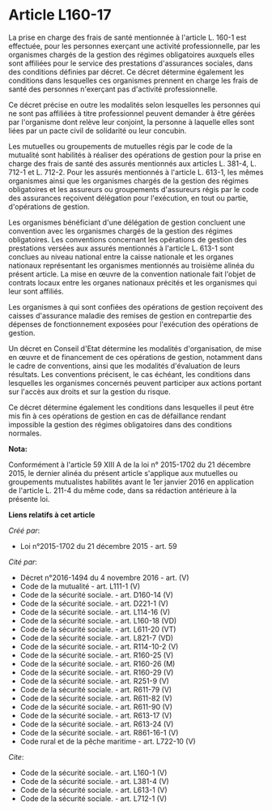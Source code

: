 # Article L160-17

La prise en charge des frais de santé mentionnée à l'article L. 160-1 est effectuée, pour les personnes exerçant une activité
professionnelle, par les organismes chargés de la gestion des régimes obligatoires auxquels elles sont affiliées pour le
service des prestations d'assurances sociales, dans des conditions définies par décret. Ce décret détermine également les
conditions dans lesquelles ces organismes prennent en charge les frais de santé des personnes n'exerçant pas d'activité
professionnelle. 

Ce décret précise en outre les modalités selon lesquelles les personnes qui ne sont pas affiliées à titre professionnel
peuvent demander à être gérées par l'organisme dont relève leur conjoint, la personne à laquelle elles sont liées par un
pacte civil de solidarité ou leur concubin. 

Les mutuelles ou groupements de mutuelles régis par le code de la mutualité sont habilités à réaliser des opérations de
gestion pour la prise en charge des frais de santé des assurés mentionnés aux articles L. 381-4, L. 712-1 et L. 712-2. Pour
les assurés mentionnés à l'article L. 613-1, les mêmes organismes ainsi que les organismes chargés de la gestion des régimes
obligatoires et les assureurs ou groupements d'assureurs régis par le code des assurances reçoivent délégation pour
l'exécution, en tout ou partie, d'opérations de gestion. 

Les organismes bénéficiant d'une délégation de gestion concluent une convention avec les organismes chargés de la gestion des
régimes obligatoires. Les conventions concernant les opérations de gestion des prestations versées aux assurés mentionnés à
l'article L. 613-1 sont conclues au niveau national entre la caisse nationale et les organes nationaux représentant les
organismes mentionnés au troisième alinéa du présent article. La mise en œuvre de la convention nationale fait l'objet de
contrats locaux entre les organes nationaux précités et les organismes qui leur sont affiliés. 

Les organismes à qui sont confiées des opérations de gestion reçoivent des caisses d'assurance maladie des remises de gestion
en contrepartie des dépenses de fonctionnement exposées pour l'exécution des opérations de gestion. 

Un décret en Conseil d'Etat détermine les modalités d'organisation, de mise en œuvre et de financement de ces opérations de
gestion, notamment dans le cadre de conventions, ainsi que les modalités d'évaluation de leurs résultats. Les conventions
précisent, le cas échéant, les conditions dans lesquelles les organismes concernés peuvent participer aux actions portant sur
l'accès aux droits et sur la gestion du risque. 

Ce décret détermine également les conditions dans lesquelles il peut être mis fin à ces opérations de gestion en cas de
défaillance rendant impossible la gestion des régimes obligatoires dans des conditions normales.

**Nota:**

Conformément à l'article 59 XIII A de la loi n° 2015-1702 du 21 décembre 2015, le dernier alinéa du présent article
s'applique aux mutuelles ou groupements mutualistes habilités avant le 1er janvier 2016 en application de l'article L. 211-4
du même code, dans sa rédaction antérieure à la présente loi.

**Liens relatifs à cet article**

_Créé par_:

  - Loi n°2015-1702 du 21 décembre 2015 - art. 59

_Cité par_:

  - Décret n°2016-1494 du 4 novembre 2016 - art. (V)
  - Code de la mutualité - art. L111-1 (V)
  - Code de la sécurité sociale. - art. D160-14 (V)
  - Code de la sécurité sociale. - art. D221-1 (V)
  - Code de la sécurité sociale. - art. L114-16 (V)
  - Code de la sécurité sociale. - art. L160-18 (VD)
  - Code de la sécurité sociale. - art. L611-20 (VT)
  - Code de la sécurité sociale. - art. L821-7 (VD)
  - Code de la sécurité sociale. - art. R114-10-2 (V)
  - Code de la sécurité sociale. - art. R160-25 (V)
  - Code de la sécurité sociale. - art. R160-26 (M)
  - Code de la sécurité sociale. - art. R160-29 (V)
  - Code de la sécurité sociale. - art. R251-9 (V)
  - Code de la sécurité sociale. - art. R611-79 (V)
  - Code de la sécurité sociale. - art. R611-82 (V)
  - Code de la sécurité sociale. - art. R611-90 (V)
  - Code de la sécurité sociale. - art. R613-17 (V)
  - Code de la sécurité sociale. - art. R613-24 (V)
  - Code de la sécurité sociale. - art. R861-16-1 (V)
  - Code rural et de la pêche maritime - art. L722-10 (V)

_Cite_:

  - Code de la sécurité sociale. - art. L160-1 (V)
  - Code de la sécurité sociale. - art. L381-4 (V)
  - Code de la sécurité sociale. - art. L613-1 (V)
  - Code de la sécurité sociale. - art. L712-1 (V)
